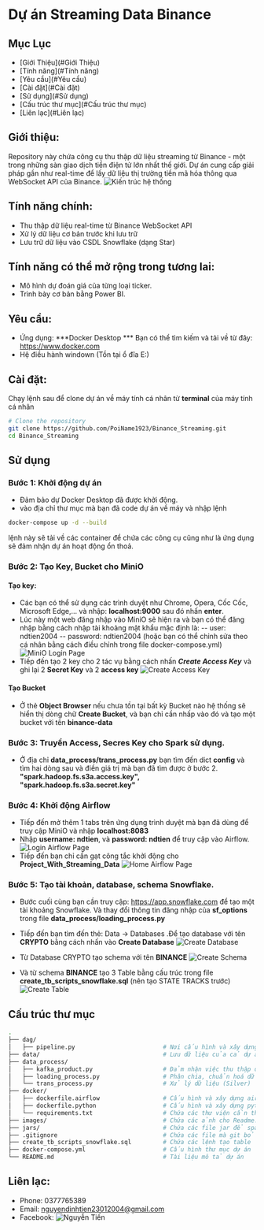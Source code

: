 # Dự án Streaming Data Binance

## Mục Lục
- [Giới Thiệu](#Giới Thiệu)
- [Tính năng](#Tính năng)
- [Yêu cầu](#Yêu cầu)
- [Cài đặt](#Cài đặt)
- [Sử dụng](#Sử dụng)
- [Cấu trúc thư mục](#Cấu trúc thư mục)
- [Liên lạc](#Liên lạc)

## Giới thiệu:
Repository này chứa công cụ thu thập dữ liệu streaming từ Binance - một trong những sàn giao dịch tiền điện tử lớn nhất thế giới. Dự án cung cấp giải pháp gần như real-time để lấy dữ liệu thị trường tiền mã hóa thông qua WebSocket API của Binance.
![Kiến trúc hệ thống](images/diagram.png)

## Tính năng chính:
- Thu thập dữ liệu real-time từ Binance WebSocket API
- Xử lý dữ liệu cơ bản trước khi lưu trữ
- Lưu trữ dữ liệu vào CSDL Snowflake (dạng Star)

## Tính năng có thể mở rộng trong tương lai:
- Mô hình dự đoán giá của từng loại ticker.
- Trình bày cơ bản bằng Power BI.

## Yêu cầu:
- Ứng dụng:
***Docker Desktop ***
Bạn có thể tìm kiếm và tải về từ đây:
https://www.docker.com
- Hệ điều hành windown (Tồn tại ổ đĩa E:)

## Cài đặt:
Chạy lệnh sau để clone dự án về máy tính cá nhân từ **terminal** của máy tính cá nhân
```bash
# Clone the repository
git clone https://github.com/PoiName1923/Binance_Streaming.git
cd Binance_Streaming
```

## Sử dụng
### Bước 1: Khởi động dự án
- Đảm bảo dự Docker Desktop đã được khởi động.
- vào địa chỉ thư mục mà bạn đã code dự án về máy và nhập lệnh
```bash
docker-compose up -d --build
```
lệnh này sẽ tải về các container để chứa các công cụ cũng như là ứng dụng sẽ đảm nhận dự án hoạt động ổn thoả.

### Bước 2: Tạo Key, Bucket cho MiniO
#### Tạo key:
- Các bạn có thể sử dụng các trình duyệt như Chrome, Opera, Cốc Cốc, Microsoft Edge,... và nhập: **localhost:9000** sau đó nhấn **enter**.
- Lúc này một web đăng nhập vào MiniO sẽ hiện ra và bạn có thể đăng nhập bằng cách nhập tài khoảng mật khẩu mặc định là:
-- user: ndtien2004
-- password: ndtien2004
(hoặc bạn có thể chỉnh sửa theo cá nhân bằng cách điều chỉnh trong file docker-compose.yml)
![MiniO Login Page](images/login_minio_page.png)
- Tiếp đến tạo 2 key cho 2 tác vụ bằng cách nhấn ***Create Access Key*** và ghi lại 2 **Secret Key** và 2 **access key**
![Create Access Key](images/create_access_key.png)

#### Tạo Bucket
- Ở thẻ **Object Browser** nếu chưa tồn tại bất kỳ Bucket nào hệ thống sẽ hiển thị dòng chữ **Create Bucket**, và bạn chỉ cần nhấp vào đó và tạo một bucket với tên **binance-data**

### Bước 3: Truyền Access, Secres Key cho Spark sử dụng.
- Ở địa chỉ **data_process/trans_process.py** bạn tìm đến dict **config** và tìm hai dòng sau và điền giá trị mà bạn đã tìm được ở bước 2. **"spark.hadoop.fs.s3a.access.key", "spark.hadoop.fs.s3a.secret.key"**

### Bước 4: Khởi động Airflow 
- Tiếp đến mở thêm 1 tabs trên ứng dụng trình duyệt mà bạn đã dùng để truy cập MiniO và nhập **localhost:8083**
- Nhập **username: ndtien**, và **password: ndtien** để truy cập vào Airflow.
![Login Airflow Page](images/login_airflow_page.png)
- Tiếp đến bạn chỉ cần gạt công tắc khởi động cho **Project_With_Streaming_Data**
![Home Airflow Page](images/home_airflow_page.png)

### Bước 5: Tạo tài khoản, database, schema Snowflake.
- Bước cuối cùng bạn cần truy cập: https://app.snowflake.com để tạo một tài khoảng Snowflake. Và thay đổi thông tin đăng nhập của **sf_options** trong file **data_process/loading_process.py**

- Tiếp đến bạn tìm đến thẻ: Data -> Databases .Để tạo database với tên **CRYPTO** bằng cách nhấn vào **Create Database**
![Create Database](images/create_db_snowflake.png)
- Từ Database CRYPTO tạo schema với tên **BINANCE** 
![Create Schema](images/create_schema_snowflake.png)
- Và từ schema **BINANCE** tạo 3 Table bằng cấu trúc trong file **create_tb_scripts_snowflake.sql** (nên tạo STATE TRACKS trước)
![Create Table](images/create_table_snowflake.png)

## Cấu trúc thư mục
```bash
.
├── dag/
│   ├── pipeline.py                         # Nơi cấu hình và xây dựng dags cho dự án
├── data/                                   # Lưu dữ liệu của cả dự án
├── data_process/
│   ├── kafka_product.py                    # Đảm nhận việc thu thập dữ liệu từ Binance và lưu vào Kafka (Bronze)
│   ├── loading_process.py                  # Phân chia, chuẩn hoá dữ liệu và tải lên snowflake (Gold)
│   └── trans_process.py                    # Xử lý dữ liệu (Silver)
├── docker/
│   ├── dockerfile.airflow                  # Cấu hình và xây dựng airflow cho dự án
│   ├── dockerfile.python                   # Cấu hình và xây dựng python cho dự án
│   └── requirements.txt                    # Chứa các thư viện cần thiết
├── images/                                 # Chứa các ảnh cho Readme.md
├── jars/                                   # Chứa các file jar để spark kết nối với Kafka, MiniO, Snowflake
├── .gitignore                              # Chứa các file mà git bỏ qua khi add
├── create_tb_scripts_snowflake.sql         # Chứa các lệnh tạo table
├── docker-compose.yml                      # Cấu hình thư mục dự án
└── README.md                               # Tài liệu mô tả dự án
```

## Liên lạc:
- Phone: 0377765389
- Email: nguyendinhtien23012004@gmail.com
- Facebook: ![Nguyễn Tiến](https://www.facebook.com/poi.name)
